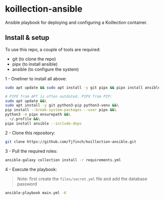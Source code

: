 # koillection-ansible
Ansible playbook for deploying and configuring a Koillection container.

## Install & setup
To use this repo, a couple of tools are required:

* git (to clone the repo)
* pipx (to install ansible)
* ansible (to configure the system)

1 - Oneliner to install all above:
```bash
sudo apt update && sudo apt install -y git pipx && pipx install ansible --include-deps && . ~/.profile

# PIPX from APT is often outdated. PIPX from PIP:
sudo apt update &&\
sudo apt install -y git python3-pip python3-venv &&\
pip install --break-system-packages --user pipx &&\
python3 -m pipx ensurepath &&\
. ~/.profile &&\
pipx install ansible --include-deps
```

2 - Clone this repository:
```bash
git clone https://github.com/fjfinch/koillection-ansible.git
```

3 - Pull the required roles:
```bash
ansible-galaxy collection install -r requirements.yml
```

4 - Execute the playbook:
> Note: first create the `files/secret.yml` file and add the database password
```bash
ansible-playbook main.yml -K
```

